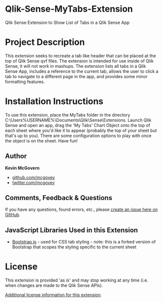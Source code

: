 # Qlik-Sense-MyTabs-Extension
Qlik Sense Extension to Show List of Tabs in a Qlik Sense App

# Project Description
This extension seeks to recreate a tab like header that can be placed at the top of Qlik Sense qvf files.  The extension is intended for use inside of Qlik Sense, it will not work in mashups.  The extension lists all tabs in a Qlik Sense App, includes a reference to the current tab, allows the user to click a tab to navigate to a different page in the app, and provides some minor formatting features.

# Installation Instructions

To use this extension, place the MyTabs folder in the directory C:\Users\%USERNAME%\Documents\Qlik\Sense\Extensions.  Launch Qlik Sense and open an app, drag the 'My Tabs' Chart Object onto the top of each sheet where you'd like it to appear (probably the top of your sheet but that's up to you). There are some configuration options to play with once the object is on the sheet.  Have fun!

## Author

**Kevin McGovern**

* [github.com/mcgovey](http://github.com/mcgovey)
* [twitter.com/mcgovey](http://twitter.com/mcgovey)

## Comments, Feedback & Questions

If you have any questions, found errors, etc., please [create an issue here on GitHub](https://github.com/mcgovey/Qlik-Sense-MyTabs-Extension/issues).

## JavaScript Libraries Used in this Extension

* [Bootstrap.js](https://github.com/homeyer/scoped-twbs) - used for CSS tab styling - note: this is a forked version of Bootstrap that scopes the styling specific to the current sheet

# License
This extension is provided 'as is' and may stop working at any time (i.e. when changes are made to the Qlik Sense APIs).

[Additional license information for this extension](https://github.com/McGovey/Qlik-Sense-MyTabs-Extension/blob/master/LICENSE.md).